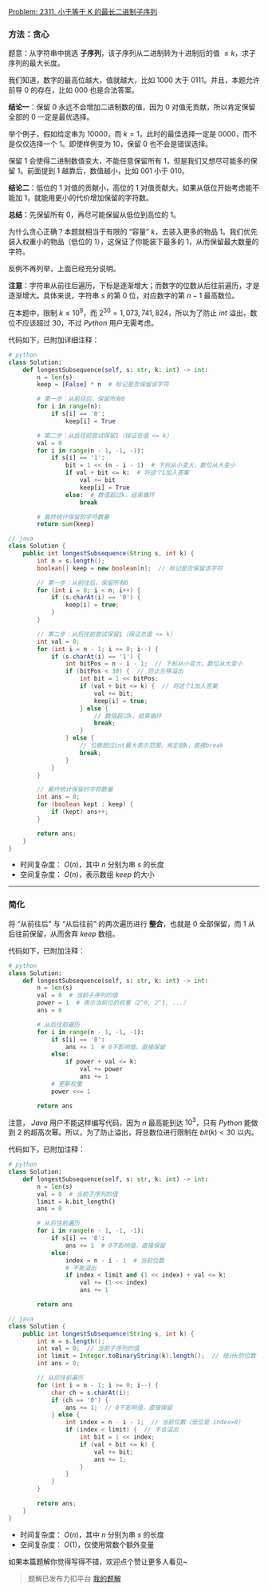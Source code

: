 [Problem: 2311. 小于等于 K 的最长二进制子序列](https://leetcode.cn/problems/longest-binary-subsequence-less-than-or-equal-to-k/description/)

### 方法：贪心

题意：从字符串中挑选 **子序列**，该子序列从二进制转为十进制后的值 $\le k$，求子序列的最大长度。

我们知道，数字的最高位越大，值就越大，比如 $1000$ 大于 $0111$。并且，本题允许前导 $0$ 的存在，比如 $000$ 也是合法答案。

**结论一**：保留 $0$ 永远不会增加二进制数的值，因为 $0$ 对值无贡献，所以肯定保留全部的 $0$ 一定是最优选择。

举个例子，假如给定串为 $10000$，而 $k=1$，此时的最佳选择一定是 $0000$，而不是仅仅选择一个 $1$。即使样例变为 $10$，保留 $0$ 也不会是错误选择。

保留 $1$ 会使得二进制数值变大，不能任意保留所有 $1$，但是我们又想尽可能多的保留 $1$。前面提到 $1$ 越靠后，数值越小，比如 $001$ 小于 $010$。

**结论二**：低位的 $1$ 对值的贡献小，高位的 $1$ 对值贡献大。如果从低位开始考虑能不能加 $1$，就能用更小的代价增加保留的字符数。

**总结**：先保留所有 $0$，再尽可能保留从低位到高位的 $1$。

为什么贪心正确？本题就相当于有限的 “容量” $k$，去装入更多的物品 $1$。我们优先装入权重小的物品（低位的 $1$），这保证了你能装下最多的 $1$，从而保留最大数量的字符。

反例不再列举，上面已经充分说明。

**注意**：字符串从前往后遍历，下标是逐渐增大；而数字的位数从后往前遍历，才是逐渐增大。具体来说，字符串 $s$ 的第 $0$ 位，对应数字的第 $n-1$ 最高数位。

在本题中，限制 $k\le 10^9$，而 $2^{30}=1,073,741,824$，所以为了防止 $int$ 溢出，数位不应该超过 $30$，不过 $Python$ 用户无需考虑。

代码如下，已附加详细注释：

```Python
# python
class Solution:
    def longestSubsequence(self, s: str, k: int) -> int:
        n = len(s)
        keep = [False] * n  # 标记是否保留该字符

        # 第一步：从前往后，保留所有0
        for i in range(n):
            if s[i] == '0':
                keep[i] = True

        # 第二步：从后往前尝试保留1（保证总值 <= k）
        val = 0
        for i in range(n - 1, -1, -1):
            if s[i] == '1':
                bit = 1 << (n - i - 1)  # 下标从小变大，数位从大变小
                if val + bit <= k:  # 将这个1加入答案
                    val += bit
                    keep[i] = True
                else:  # 数值超过k，结束循环
                    break

        # 最终统计保留的字符数量
        return sum(keep)
```

```Java
// java
class Solution {
    public int longestSubsequence(String s, int k) {
        int n = s.length();
        boolean[] keep = new boolean[n];  // 标记是否保留该字符

        // 第一步：从前往后，保留所有0
        for (int i = 0; i < n; i++) {
            if (s.charAt(i) == '0') {
                keep[i] = true;
            }
        }

        // 第二步：从后往前尝试保留1（保证总值 <= k）
        int val = 0;
        for (int i = n - 1; i >= 0; i--) {
            if (s.charAt(i) == '1') {
                int bitPos = n - i - 1;  // 下标从小变大，数位从大变小
                if (bitPos < 30) {  // 防止左移溢出
                    int bit = 1 << bitPos;
                    if (val + bit <= k) {  // 将这个1加入答案
                        val += bit;
                        keep[i] = true;
                    } else {
                        // 数值超过k，结束循环
                        break;
                    }
                } else {
                    // 位数超过int最大表示范围，肯定超k，直接break
                    break;
                }
            }
        }

        // 最终统计保留的字符数量
        int ans = 0;
        for (boolean kept : keep) {
            if (kept) ans++;
        }

        return ans;
    }
}
```

- 时间复杂度： $O(n)$，其中 $n$ 分别为串 $s$ 的长度
- 空间复杂度： $O(n)$，表示数组 $keep$ 的大小

---

### 简化

将 “从前往后” 与 “从后往前” 的两次遍历进行 **整合**，也就是 $0$ 全部保留，而 $1$ 从后往前保留，从而舍弃 $keep$ 数组。

代码如下，已附加注释：

```Python
# python
class Solution:
    def longestSubsequence(self, s: str, k: int) -> int:
        n = len(s)
        val = 0  # 当前子序列的值
        power = 1  # 表示当前位的权重（2^0, 2^1, ...）
        ans = 0

        # 从后往前遍历
        for i in range(n - 1, -1, -1):
            if s[i] == '0':
                ans += 1  # 0不影响值，直接保留
            else:
                if power + val <= k:
                    val += power
                    ans += 1
            # 更新权重
            power <<= 1

        return ans
```

注意， $Java$ 用户不能这样编写代码，因为 $n$ 最高能到达 $10^3$，只有 $Python$ 能做到 $2$ 的超高次幂。所以，为了防止溢出，将总数位进行限制在 $bit(k)<30$ 以内。

代码如下，已附加注释：

```Python
# python
class Solution:
    def longestSubsequence(self, s: str, k: int) -> int:
        n = len(s)
        val = 0  # 当前子序列的值
        limit = k.bit_length()
        ans = 0

        # 从后往前遍历
        for i in range(n - 1, -1, -1):
            if s[i] == '0':
                ans += 1  # 0不影响值，直接保留
            else:
                index = n - i - 1  # 当前位数
                # 不能溢出
                if index < limit and (1 << index) + val <= k:
                    val += (1 << index)
                    ans += 1

        return ans
```

```Java
// java
class Solution {
    public int longestSubsequence(String s, int k) {
        int n = s.length();
        int val = 0;  // 当前子序列的值
        int limit = Integer.toBinaryString(k).length();  // 统计k的位数
        int ans = 0;

        // 从后往前遍历
        for (int i = n - 1; i >= 0; i--) {
            char ch = s.charAt(i);
            if (ch == '0') {
                ans += 1;  // 0不影响值，直接保留
            } else {
                int index = n - i - 1;  // 当前位数（低位是 index=0）
                if (index < limit) {  // 不会溢出
                    int bit = 1 << index;
                    if (val + bit <= k) {
                        val += bit;
                        ans += 1;
                    }
                }
            }
        }

        return ans;
    }
}
```

- 时间复杂度： $O(n)$，其中 $n$ 分别为串 $s$ 的长度
- 空间复杂度： $O(1)$，仅使用常数个额外变量

如果本篇题解你觉得写得不错，欢迎点个赞让更多人看见~

> 题解已发布力扣平台 [我的题解](https://leetcode.cn/problems/longest-binary-subsequence-less-than-or-equal-to-k/solutions/3708867/tan-xin-xiang-jie-si-lu-li-qing-bian-li-hqdsl/)
